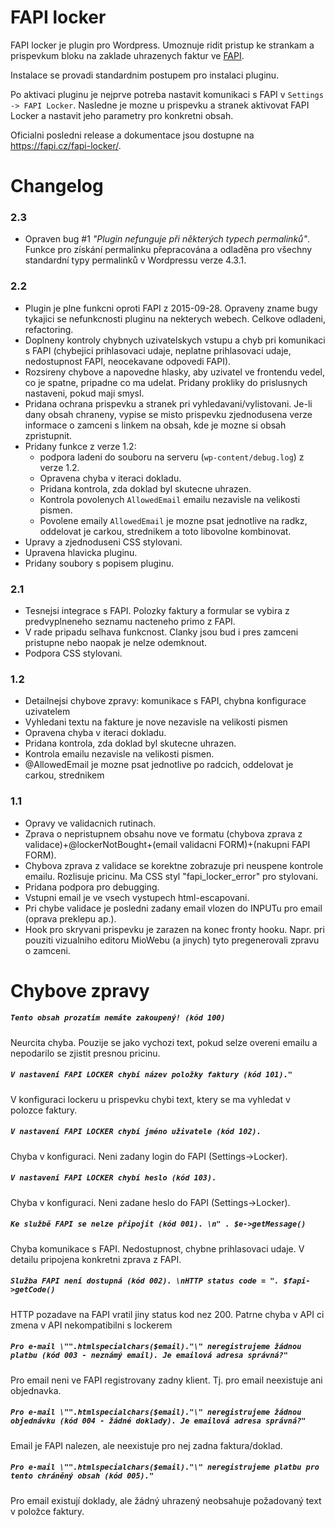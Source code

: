 # FAPI locker

FAPI locker je plugin pro Wordpress. Umoznuje ridit pristup ke strankam a prispevkum bloku na zaklade uhrazenych faktur ve [FAPI](https://fapi.cz).

Instalace se provadi standardnim postupem pro instalaci pluginu.

Po aktivaci pluginu je nejprve potreba nastavit komunikaci s FAPI v `Settings -> FAPI Locker`.
Nasledne je mozne u prispevku a stranek aktivovat FAPI Locker a nastavit jeho parametry pro konkretni obsah.

Oficialni posledni release a dokumentace jsou dostupne na https://fapi.cz/fapi-locker/.

# Changelog

### 2.3
- Opraven bug #1 *"Plugin nefunguje při některých typech permalinků"*. Funkce pro získání permalinku přepracována a odladěna pro všechny standardní typy permalinků v Wordpressu verze 4.3.1.

### 2.2
- Plugin je plne funkcni oproti FAPI z 2015-09-28. Opraveny zname bugy tykajici se nefunkcnosti pluginu na nekterych webech. Celkove odladeni, refactoring.
- Doplneny kontroly chybnych uzivatelskych vstupu a chyb pri komunikaci s FAPI (chybejici prihlasovaci udaje, neplatne prihlasovaci udaje, nedostupnost FAPI, neocekavane odpovedi FAPI).
- Rozsireny chybove a napovedne hlasky, aby uzivatel ve frontendu vedel, co je spatne, pripadne co ma udelat. Pridany prokliky do prislusnych nastaveni, pokud maji smysl.
- Pridana ochrana prispevku a stranek pri vyhledavani/vylistovani. Je-li dany obsah chraneny, vypise se misto prispevku zjednodusena verze informace o zamceni s linkem na obsah, kde je mozne si obsah zpristupnit.
- Pridany funkce z verze 1.2:
    - podpora ladeni do souboru na serveru (`wp-content/debug.log`) z verze 1.2.
    - Opravena chyba v iteraci dokladu.
    - Pridana kontrola, zda doklad byl skutecne uhrazen.
    - Kontrola povolenych `AllowedEmail` emailu nezavisle na velikosti pismen.
    - Povolene emaily `AllowedEmail` je mozne psat jednotlive na radkz, oddelovat je carkou, strednikem a toto libovolne kombinovat.
- Upravy a zjednoduseni CSS stylovani.
- Upravena hlavicka pluginu.
- Pridany soubory s popisem pluginu.


### 2.1
- Tesnejsi integrace s FAPI. Polozky faktury a formular se vybira z predvyplneneho seznamu nacteneho primo z FAPI.
- V rade pripadu selhava funkcnost. Clanky jsou bud i pres zamceni pristupne nebo naopak je nelze odemknout.
- Podpora CSS stylovani.

### 1.2
- Detailnejsi chybove zpravy: komunikace s FAPI, chybna konfigurace uzivatelem
- Vyhledani textu na fakture je nove nezavisle na velikosti pismen
- Opravena chyba v iteraci dokladu.
- Pridana kontrola, zda doklad byl skutecne uhrazen.
- Kontrola emailu nezavisle na velikosti pismen.
- @AllowedEmail je mozne psat jednotlive po radcich, oddelovat je carkou, strednikem

### 1.1
- Opravy ve validacnich rutinach.
- Zprava o nepristupnem obsahu nove ve formatu (chybova zprava z validace)+@lockerNotBought+(email validacni FORM)+(nakupni FAPI FORM).
- Chybova zprava z validace se korektne zobrazuje pri neuspene kontrole emailu. Rozlisuje pricinu. Ma CSS styl "fapi_locker_error" pro stylovani.
- Pridana podpora pro debugging.
- Vstupni email je ve vsech vystupech html-escapovani.
- Pri chybe validace je posledni zadany email vlozen do INPUTu pro email (oprava preklepu ap.).
- Hook pro skryvani prispevku je zarazen na konec fronty hooku. Napr. pri pouziti vizualniho editoru MioWebu (a jinych) tyto pregenerovali zpravu o zamceni.

# Chybove zpravy

##### `Tento obsah prozatím nemáte zakoupený! (kód 100)`

Neurcita chyba. Pouzije se jako vychozi text, pokud selze overeni emailu a nepodarilo se zjistit presnou pricinu.

##### `V nastavení FAPI LOCKER chybí název položky faktury (kód 101)."`

V konfiguraci lockeru u prispevku chybi text, ktery se ma vyhledat v polozce faktury.

##### `V nastavení FAPI LOCKER chybí jméno uživatele (kód 102).`

Chyba v konfiguraci. Neni zadany login do FAPI (Settings->Locker).

##### `V nastavení FAPI LOCKER chybí heslo (kód 103).`

Chyba v konfiguraci. Neni zadane heslo do FAPI (Settings->Locker).

##### `Ke službě FAPI se nelze připojit (kód 001). \n" . $e->getMessage()`

Chyba komunikace s FAPI. Nedostupnost, chybne prihlasovaci udaje. V detailu pripojena konkretni zprava z FAPI.

##### `Služba FAPI není dostupná (kód 002). \nHTTP status code = ". $fapi->getCode()`

HTTP pozadave na FAPI vratil jiny status kod nez 200. Patrne chyba v API ci zmena v API nekompatibilni s lockerem

##### `Pro e-mail \"".htmlspecialchars($email)."\" neregistrujeme žádnou platbu (kód 003 - neznámý email). Je emailová adresa správná?"`

Pro email neni ve FAPI registrovany zadny klient. Tj. pro email neexistuje ani objednavka.

##### `Pro e-mail \"".htmlspecialchars($email)."\" neregistrujeme žádnou objednávku (kód 004 - žádné doklady). Je emailová adresa správná?"`

Email je FAPI nalezen, ale neexistuje pro nej zadna faktura/doklad.

##### `Pro e-mail \"".htmlspecialchars($email)."\" neregistrujeme platbu pro tento chráněný obsah (kód 005)."`

Pro email existují doklady, ale žádný uhrazený neobsahuje požadovaný text v položce faktury.
